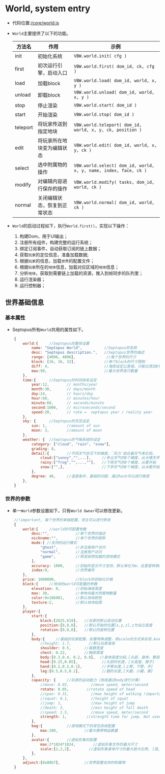 # World, system entry

* 代码位置:[/core/world.js](https://github.com/septopus-rex/world/blob/main/engine/src/septopus/core/world.js)

* `World`主要提供了以下的功能。

    | 方法名 | 作用 | 示例 |
    | --- | --- | --- |
    | init | 初始化系统 |  `VBW.world.init( cfg )` |
    | first | 初次运行引擎，启动入口 | `VBW.world.first( dom_id, ck, cfg )` |
    | load | 加载block |  `VBW.world.load( dom_id, world, x, y )` |
    | unload | 卸载block | `VBW.world.unload( dom_id, world, x, y )` |
    | stop | 停止渲染 | `VBW.world.start( dom_id )` |
    | start | 开始渲染 | `VBW.world.stop( dom_id )` |
    | teleport | 将玩家传送到指定地块 | `VBW.world.teleport( dom_id, world, x, y, ck, position )` |
    | edit | 将玩家所在地块变为编辑状态 | `VBW.world.edit( dom_id, world, x, y, ck )` |
    | select | 选中附属物的操作 | `VBW.world.select( dom_id, world, x, y, name, index, face, ck )` |
    | modify | 对编辑内容进行保存的操作 | `VBW.world.modify( tasks, dom_id, world, ck )` |
    | normal | 关闭编辑状态，恢复到正常状态 | `VBW.world.normal( dom_id, world, ck )` |

* `World`的启动过程如下，执行`World.first()`，实现以下操作：
    1. 构建Dom，用于UI输出；
    2. 注册所有组件，构建完整的运行系统；
    3. 绑定订阅事件，自动获取订阅的链上数据；
    4. 获取`玩家`的定位信息，准备加载数据;
    5. 根据`玩家`的信息，加载`世界`的配置文件；
    6. 根据`玩家`所在的`地块`信息，加载对应区域的`地块`信息；
    7. 分析`地块`，获取到需要链上加载的资源，推入到帧同步的队列里；
    8. 运行渲染器；
    9. 运行控制器；

## 世界基础信息

### 基本属性

* Septopus所有`World`共用的属性如下。

```Javascript
    {
        world:{     //Septopus的整体设置
            name: "Septopus World",          //Septopus的名称
            desc: "Septopus description.",   //Septopus世界的描述
            range: [4096, 4096],              //每个世界的尺寸 
            block: [16, 16, 32],             //单个block的尺寸限制
            diff: 4,                         //海拔设定公差值，只能比周边8块的均值升高的值
            max:99,                          //最大世界发行数量
        },
        time:{      //Septopus的时间体系设定
            year:12,        // months/year
            month:30,       // days/month
            day:24,         // hours/day
            hour:60,        // minutes/hour
            minute:60,      // seconds/minute
            second:1000,    // microseconds/second
            speed:20,       // rate =  septopus year / reality year
        },
        sky: {      //Septopus的天空设定
            sun: 1,         //amount of sun
            moon: 3,        //amount of moon
        },
        weather: {  //Septopus的气候系统的设定
            category: ["cloud", "rain", "snow"],
            grading: 8,
            detail:{        //不同天气状况下的梯度，`风力`结合着天气来实现。
                cloud:["sunny","",...],     //多云天气的8个梯度，从大晴天开始
                rainy:["frog","",...,""],   //下雨天气的8个梯度，从雾开始
                snow:["",],                 //下学天气的8个梯度，从冰雹开始
            },
            degree: 40,     //温度条件，基础的问题，通过hash可以进行微调
        },        
    }
```

### 世界的参数

* 单一`World`参数设置如下，只有`World Owner`可以修改更新。

```Javascript
    //!important, 每个世界的单独配置，领主可以进行修改
    {
        world:{     //world的可配置参数
            desc:"",            //单个世界的描述
            nickname:"",        //单个世界的昵称
            mode:[ //支持的运行模式
                "ghost",        //非注册用户访问
                "normal",       //注册用户访问
                "game",         //预渲染预加载的游戏模式
            ],     
            accuracy: 1000,     //初始的显示尺寸支持。默认单位为m，这里是转换成mm来显示
            index:0,            //世界编号
        },
        price: 1000000,         //block的初始化价格
        block:{     //地块的world可配置的参数
            elevation: 0,       //初始海拔高度
            max: 30,            //单地块最大附属物数量
            color:0x10b981,     //默认地块颜色
            texture:2,          //默认地块贴图
        },
        player:{
            start:{
                block:[2025,619],   //玩家的默认启动位置
                position:[8,8,0],   //默认开始的位置[x,y,z],z为站立高度
                rotation:[0,0,0],   //默认的旋转位置
            },
            body:{     //基础的玩家配置，如需特殊调整，用scale的方式来实现.Avatar里需要有这些参数，不存在的话，就用这个配置
                //height: 1.7,        //默认玩家身高
                shoulder: 0.5,      //肩膀宽度
                chest: 0.22,        //胸部厚度
                body:[0.3,0.4, 0.2, 0.8],  //身体高度分段,[头部，身体，臀部，腿部]
                head:[0.25,0.05],           //头部的长度，[头高度，脖子]
                hand:[0.2,0.2,0.1],         //手臂长度,[上臂，下臂，手]
                leg:[0.5,0.5,0.1],          //腿的长度,[大腿，小腿，脚]
            },
            capacity: {     //玩家的运动能力（改成通过body进行计算）
                //move: 0.03,          //move speed, meter/second
                rotate: 0.05,        //rotate speed of head
                //span: 0.31,          //max height of walking !important 这个后面需要根据玩家身体尺寸进行计算
                //squat: 0.1,          //height of squat
                //jump: 1,             //max height of jump
                //death: 3,            //min height of fall death
                //speed: 1.5,          //move speed, meter/second
                strength: 1,         //strength time for jump. Not used yet.
            },
            bag:{           //游戏模式下的背包系统配置
                max:100,            //最大携带物品数量
            },
            avatar:{        //虚拟形象的配置
                max:2*1024*1024,        //虚拟形象文件的最大尺寸
                scale:[2,2,2],        //虚拟形象身体尺寸的最大放大比例, [高,宽,深]
            },
        },
        adjunct:[0x00b7],           //世界配置支持的附属物
    }
```